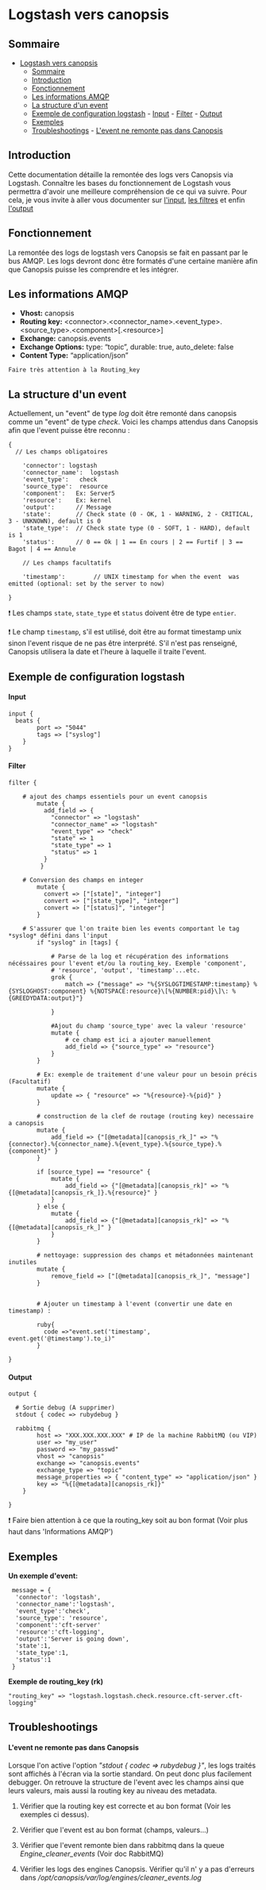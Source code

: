 # Logstash vers canopsis

## Sommaire

<!-- TOC depthFrom:1 depthTo:6 withLinks:1 updateOnSave:1 orderedList:0 -->

- [Logstash vers canopsis](#logstash-vers-canopsis)
	- [Sommaire](#sommaire)
	- [Introduction](#introduction)
	- [Fonctionnement](#fonctionnement)
	- [Les informations AMQP](#les-informations-amqp)
	- [La structure d'un event](#la-structure-dun-event)
	- [Exemple de configuration logstash](#exemple-de-configuration-logstash)
			- [Input](#input)
			- [Filter](#filter)
			- [Output](#output)
	- [Exemples](#exemples)
	- [Troubleshootings](#troubleshootings)
			- [L'event ne remonte pas dans Canopsis](#levent-ne-remonte-pas-dans-canopsis)

<!-- /TOC -->

## Introduction

Cette documentation détaille la remontée des logs vers Canopsis via Logstash.
Connaître les bases du fonctionnement de Logstash vous permettra d'avoir une meilleure compréhension de ce qui va suivre.
Pour cela, je vous invite à aller vous documenter sur [l'input](https://www.elastic.co/guide/en/logstash/6.2/input-plugins.html), [les filtres](https://www.elastic.co/guide/en/logstash/6.2/filter-plugins.html) et enfin [l'output](https://www.elastic.co/guide/en/logstash/6.2/output-plugins.html)

## Fonctionnement

La remontée des logs de logstash vers Canopsis se fait en passant par le bus AMQP.
Les logs devront donc être formatés d'une certaine manière afin que Canopsis puisse les comprendre et les intégrer.

## Les informations AMQP

* **Vhost:** canopsis
* **Routing key:** \<connector\>.\<connector\_name\>.\<event\_type\>.\<source\_type\>.\<component\>[.\<resource\>]
* **Exchange:** canopsis.events
* **Exchange Options:** type: “topic”, durable: true, auto_delete: false
* **Content Type:** “application/json”

`Faire très attention à la Routing_key`

## La structure d'un event

Actuellement, un "event" de type *log* doit être remonté dans canopsis comme un "event" de type *check*.
Voici les champs attendus dans Canopsis afin que l'event puisse être reconnu :

```
{
  // Les champs obligatoires

    'connector': logstash
    'connector_name':  logstash
    'event_type':   check
    'source_type':  resource
    'component':   Ex: Server5
    'resource':    Ex: kernel
    'output':      // Message
    'state':       // Check state (0 - OK, 1 - WARNING, 2 - CRITICAL, 3 - UNKNOWN), default is 0
    'state_type':  // Check state type (0 - SOFT, 1 - HARD), default is 1
    'status':      // 0 == Ok | 1 == En cours | 2 == Furtif | 3 == Bagot | 4 == Annule

    // Les champs facultatifs

    'timestamp':        // UNIX timestamp for when the event  was emitted (optional: set by the server to now)

}
```

:exclamation: Les champs `state`, `state_type` et `status` doivent être de type `entier`.

:exclamation: Le champ `timestamp`, s'il est utilisé, doit être au format timestamp unix sinon l'event risque de ne pas être interprété. S'il n'est pas renseigné, Canopsis utilisera la date et l'heure à laquelle il traite l'event.

## Exemple de configuration logstash

#### Input

```
input {
  beats {
        port => "5044"
        tags => ["syslog"]
    }
}
```

#### Filter

```
filter {

    # ajout des champs essentiels pour un event canopsis
        mutate {
          add_field => {
            "connector" => "logstash"
            "connector_name" => "logstash"
            "event_type" => "check"
            "state" => 1
            "state_type" => 1
            "status" => 1
          }
         }

    # Conversion des champs en integer
        mutate {
          convert => ["[state]", "integer"]
          convert => ["[state_type]", "integer"]
          convert => ["[status]", "integer"]
        }

    # S'assurer que l'on traite bien les events comportant le tag *syslog* défini dans l'input
        if "syslog" in [tags] {

            # Parse de la log et récupération des informations nécéssaires pour l'event et/ou la routing_key. Exemple 'component',
            # 'resource', 'output', 'timestamp'...etc.
            grok {
                match => {"message" => "%{SYSLOGTIMESTAMP:timestamp} %{SYSLOGHOST:component} %{NOTSPACE:resource}\[%{NUMBER:pid}\]\: %{GREEDYDATA:output}"}

            }

            #Ajout du champ 'source_type' avec la valeur 'resource'
            mutate {
                # ce champ est ici a ajouter manuellement
                add_field => {"source_type" => "resource"}
            }
        }

        # Ex: exemple de traitement d'une valeur pour un besoin précis (Facultatif)
        mutate {
            update => { "resource" => "%{resource}-%{pid}" }
        }

        # construction de la clef de routage (routing key) necessaire a canopsis
        mutate {
            add_field => {"[@metadata][canopsis_rk_]" => "%{connector}.%{connector_name}.%{event_type}.%{source_type}.%{component}" }
        }

        if [source_type] == "resource" {
            mutate {
                add_field => {"[@metadata][canopsis_rk]" => "%{[@metadata][canopsis_rk_]}.%{resource}" }
            }
        } else {
            mutate {
                add_field => {"[@metadata][canopsis_rk]" => "%{[@metadata][canopsis_rk_]" }
            }
        }

        # nettoyage: suppression des champs et métadonnées maintenant inutiles
        mutate {
            remove_field => ["[@metadata][canopsis_rk_]", "message"]
        }


        # Ajouter un timestamp à l'event (convertir une date en timestamp) :

        ruby{
          code =>"event.set('timestamp', event.get('@timestamp').to_i)"
        }

}
```


#### Output

```
output {

  # Sortie debug (A supprimer)
  stdout { codec => rubydebug }

  rabbitmq {
        host => "XXX.XXX.XXX.XXX" # IP de la machine RabbitMQ (ou VIP)
        user => "my_user"
        password => "my_passwd"
        vhost => "canopsis"
        exchange => "canopsis.events"
        exchange_type => "topic"
        message_properties => { "content_type" => "application/json" }
        key => "%{[@metadata][canopsis_rk]}"
    }

}
```

:exclamation: Faire bien attention à ce que la routing_key soit au bon format (Voir plus haut dans 'Informations AMQP')

## Exemples

**Un exemple d'event:**

```
 message = {
  'connector': 'logstash',
  'connector_name':'logstash',
  'event_type':'check',
  'source_type': 'resource',
  'component':'cft-server'
  'resource':'cft-logging',
  'output':'Server is going down',
  'state':1,
  'state_type':1,
  'status':1
 }
 ```

**Exemple de routing_key (rk)**

```
"routing_key" => "logstash.logstash.check.resource.cft-server.cft-logging"
```

## Troubleshootings

#### L'event ne remonte pas dans Canopsis

Lorsque l'on active l'option *"stdout { codec => rubydebug }"*, les logs traités sont affichés à l'écran via la sortie standard.
On peut donc plus facilement debugger. On retrouve la structure de l'event avec les champs ainsi que leurs valeurs, mais aussi la routing key au niveau des metadata.

1) Vérifier que la routing key est correcte et au bon format (Voir les exemples ci dessus).

2) Vérifier que l'event est au bon format (champs, valeurs...)

3) Vérifier que l'event remonte bien dans rabbitmq dans la queue *Engine_cleaner_events* (Voir doc RabbitMQ)

4) Vérifier les logs des engines Canopsis. Vérifier qu'il n' y a pas d'erreurs dans */opt/canopsis/var/log/engines/cleaner_events.log*
